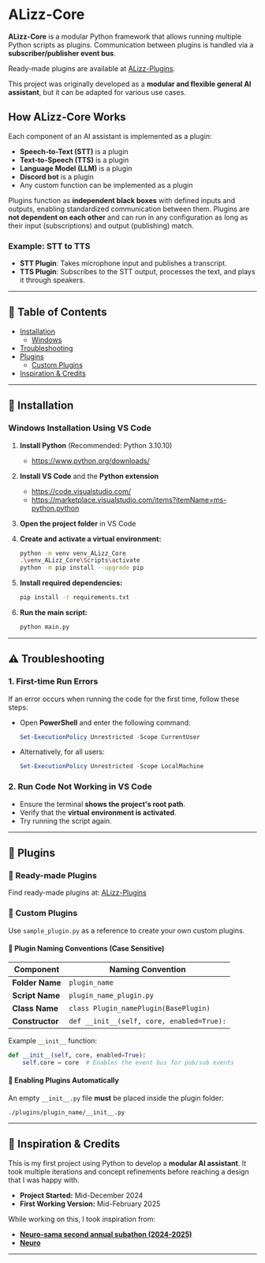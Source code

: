 # ALizz-Core

**ALizz-Core** is a modular Python framework that allows running multiple Python scripts as plugins. Communication between plugins is handled via a **subscriber/publisher event bus**. 

Ready-made plugins are available at [ALizz-Plugins](https://github.com/Lizza-Celestia/ALizz-Plugins).

This project was originally developed as a **modular and flexible general AI assistant**, but it can be adapted for various use cases.

## How ALizz-Core Works

Each component of an AI assistant is implemented as a plugin:

- **Speech-to-Text (STT)** is a plugin
- **Text-to-Speech (TTS)** is a plugin
- **Language Model (LLM)** is a plugin
- **Discord bot** is a plugin
- Any custom function can be implemented as a plugin

Plugins function as **independent black boxes** with defined inputs and outputs, enabling standardized communication between them. Plugins are **not dependent on each other** and can run in any configuration as long as their input (subscriptions) and output (publishing) match.

### Example: STT to TTS
- **STT Plugin**: Takes microphone input and publishes a transcript.
- **TTS Plugin**: Subscribes to the STT output, processes the text, and plays it through speakers.

---

## 📖 Table of Contents 
- [Installation](#installation)
    - [Windows](#windows-installation-using-vs-code)
- [Troubleshooting](#troubleshooting)
- [Plugins](#plugins)
    - [Custom Plugins](#custom-plugins)
- [Inspiration & Credits](#inspiration--credits)

---

## 🔧 Installation
### Windows Installation Using VS Code

1. **Install Python** (Recommended: Python 3.10.10)
   - https://www.python.org/downloads/
   
3. **Install VS Code** and the **Python extension**
   - https://code.visualstudio.com/
   - https://marketplace.visualstudio.com/items?itemName=ms-python.python
   
5. **Open the project folder** in VS Code
6. **Create and activate a virtual environment:**
   ```bash
   python -m venv venv_ALizz_Core
   .\venv_ALizz_Core\Scripts\activate
   python -m pip install --upgrade pip
   ```
7. **Install required dependencies:**
   ```bash
   pip install -r requirements.txt
   ```
8. **Run the main script:**
   ```bash
   python main.py
   ```

<!-- > **Note:** Linux installation instructions will be added later. -->

---

## ⚠️ Troubleshooting

### 1. First-time Run Errors
If an error occurs when running the code for the first time, follow these steps:

- Open **PowerShell** and enter the following command:
  ```powershell
  Set-ExecutionPolicy Unrestricted -Scope CurrentUser
  ```
- Alternatively, for all users:
  ```powershell
  Set-ExecutionPolicy Unrestricted -Scope LocalMachine
  ```

### 2. Run Code Not Working in VS Code
- Ensure the terminal **shows the project's root path**.
- Verify that the **virtual environment is activated**.
- Try running the script again.

---

## 🧩 Plugins

### 🔹 Ready-made Plugins
Find ready-made plugins at: [ALizz-Plugins](https://github.com/Lizza-Celestia/ALizz-Plugins)

### 🔹 Custom Plugins
Use `sample_plugin.py` as a reference to create your own custom plugins.

#### 🔹 Plugin Naming Conventions (Case Sensitive)
| Component       | Naming Convention |
|----------------|------------------|
| **Folder Name** | `plugin_name` |
| **Script Name** | `plugin_name_plugin.py` |
| **Class Name** | `class Plugin_namePlugin(BasePlugin)` |
| **Constructor** | `def __init__(self, core, enabled=True):` |

Example `__init__` function:
```python
def __init__(self, core, enabled=True):
    self.core = core  # Enables the event bus for pub/sub events
```

#### 🔹 Enabling Plugins Automatically
An empty `__init__.py` file **must** be placed inside the plugin folder:
```
./plugins/plugin_name/__init__.py
```

---

## 🌟 Inspiration & Credits

This is my first project using Python to develop a **modular AI assistant**. It took multiple iterations and concept refinements before reaching a design that I was happy with.

- **Project Started:** Mid-December 2024
- **First Working Version:** Mid-February 2025

While working on this, I took inspiration from:
- **[Neuro-sama second annual subathon (2024-2025)](https://www.youtube.com/@Neurosama)**
- **[Neuro](https://github.com/kimjammer/Neuro)**
---
